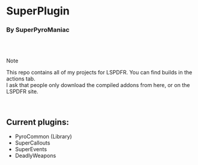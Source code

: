 # SuperPlugin
### By SuperPyroManiac
<br>
<br>

> [!Note]
> This repo contains all of my projects for LSPDFR. You can find builds in the actions tab.<br>
> I ask that people only download the compiled addons from here, or on the LSPDFR site.

<br>

## Current plugins:
- PyroCommon (Library)
- SuperCallouts
- SuperEvents
- DeadlyWeapons
